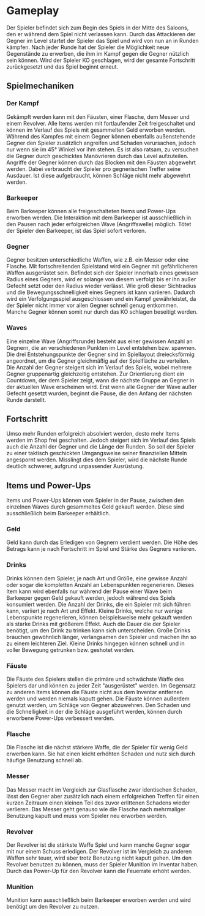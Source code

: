 # Gameplay
Der Spieler befindet sich zum Begin des Spiels in der Mitte des Saloons, den er während dem Spiel nicht verlassen kann. Durch das Attackieren der Gegner im Level startet der Spieler das Spiel und wird von nun an in Runden kämpfen. Nach jeder Runde hat der Spieler die Möglichkeit neue Gegenstände zu erwerben, die ihm im Kampf gegen die Gegner nützlich sein können. Wird der Spieler KO geschlagen, wird der gesamte Fortschritt zurückgesetzt und das Spiel beginnt erneut.

## Spielmechaniken
### Der Kampf
Gekämpft werden kann mit den Fäusten, einer Flasche, dem Messer und einem Revolver. Alle Items werden mit fortlaufender Zeit freigeschaltet und können im Verlauf des Spiels mit gesammelten Geld erworben werden. Während des Kampfes mit einem Gegner können ebenfalls außenstehende Gegner den Spieler zusätzlich angreifen und Schaden verursachen, jedoch nur wenn sie im 45° Winkel vor ihm stehen. Es ist also ratsam, zu versuchen die Gegner durch geschicktes Manövrieren durch das Level aufzuteilen. Angriffe der Gegner können durch das Blocken mit den Fäusten abgewehrt werden. Dabei verbraucht der Spieler pro gegnerischen Treffer seine Ausdauer. Ist diese aufgebraucht, können Schläge nicht mehr abgewehrt werden.

### Barkeeper
Beim Barkeeper können alle freigeschalteten Items und Power-Ups erworben werden. Die Interaktion mit dem Barkeeper ist ausschließlich in den Pausen nach jeder erfolgreichen Wave (Angriffswelle) möglich. Tötet der Spieler den Barkeeper, ist das Spiel sofort verloren.

### Gegner
Gegner besitzen unterschiedliche Waffen, wie z.B. ein Messer oder eine Flasche. Mit fortschreitenden Spielstand wird ein Gegner mit gefährlicheren Waffen ausgerüstet sein. Befindet sich der Spieler innerhalb eines gewissen Radius eines Gegners, wird er solange von diesem verfolgt bis er ihn außer Gefecht setzt oder den Radius wieder verlässt. Wie groß dieser Sichtradius und die Bewegungsschnelligkeit eines Gegners ist kann variieren. Dadurch wird ein Verfolgungsspiel ausgeschlossen und ein Kampf gewährleistet, da der Spieler nicht immer vor allen Gegner schnell genug entkommen. Manche Gegner können somit nur durch das KO schlagen beseitigt werden.

### Waves
Eine einzelne Wave (Angriffsrunde) besteht aus einer gewissen Anzahl an Gegnern, die an verschiedenen Punkten im Level entstehen bzw. spawnen. Die drei Entstehungspunkte der Gegner sind im Spiellayout dreiecksförmig angeordnet, um die Gegner gleichmäßig auf der Spielfläche zu verteilen. Die Anzahl der Gegner steigert sich im Verlauf des Spiels, wobei mehrere Gegner gruppenartig gleichzeitig entstehen. Zur Orientierung dient ein Countdown, der dem Spieler zeigt, wann die nächste Gruppe an Gegner in der aktuellen Wave erscheinen wird. Erst wenn alle Gegner der Wave außer Gefecht gesetzt wurden, beginnt die Pause, die den Anfang der nächsten Runde darstellt.

## Fortschritt
Umso mehr Runden erfolgreich absolviert werden, desto mehr Items werden im Shop frei geschalten. Jedoch steigert sich im Verlauf des Spiels auch die Anzahl der Gegner und die Länge der Runden. So soll der Spieler zu einer taktisch geschickten Umgangsweise seiner finanziellen Mitteln angespornt werden. Misslingt dies dem Spieler, wird die nächste Runde deutlich schwerer, aufgrund unpassender Ausrüstung. 

## Items und Power-Ups
Items und Power-Ups können vom Spieler in der Pause, zwischen den einzelnen Waves durch gesammeltes Geld gekauft werden. Diese sind ausschließlich beim Barkeeper erhältlich.

### Geld
Geld kann durch das Erledigen von Gegnern verdient werden. Die Höhe des Betrags kann je nach Fortschritt im Spiel und Stärke des Gegners variieren.

### Drinks
Drinks können dem Spieler, je nach Art und Größe, eine gewisse Anzahl oder sogar die kompletten Anzahl an Lebenspunkten regenerieren. Dieses Item kann wird ebenfalls nur während der Pause einer Wave beim Barkeeper gegen Geld gekauft werden, jedoch während des Spiels konsumiert werden. Die Anzahl der Drinks, die ein Spieler mit sich führen kann, variiert je nach Art und Effekt. Kleine Drinks, welche nur wenige Lebenspunkte regenerieren, können beispielsweise mehr gekauft werden als starke Drinks mit größerem Effekt. Auch die Dauer die der Spieler benötigt, um den Drink zu trinken kann sich unterscheiden. Große Drinks brauchen gewöhnlich länger, verlangsamen den Spieler und machen ihn so zu einem leichteren Ziel. Kleine Drinks hingegen können schnell und in voller Bewegung getrunken bzw. geshotet werden. 

###  Fäuste
Die Fäuste des Spielers stellen die primäre und schwächste Waffe des Spielers dar und können zu jeder Zeit "ausgerüstet" werden. Im Gegensatz zu anderen Items können die Fäuste nicht aus dem Inventar entfernen werden und werden niemals kaputt gehen. Die Fäuste können außerdem genutzt werden, um Schläge von Gegner abzuwehren. Den Schaden und die Schnelligkeit in der die Schläge ausgeführt werden, können durch erworbene Power-Ups verbessert werden.

### Flasche
Die Flasche ist die nächst stärkere Waffe, die der Spieler für wenig Geld erwerben kann. Sie hat einen leicht erhöhten Schaden und nutz sich durch häufige Benutzung schnell ab.

### Messer
Das Messer macht im Vergleich zur Glasflasche zwar identischen Schaden, lässt den Gegner aber zusätzlich nach einem erfolgreichen Treffen für einen kurzen Zeitraum einen kleinen Teil des zuvor erlittenen Schadens wieder verlieren. Das Messer geht genauso wie die Flasche nach mehrmaliger Benutzung kaputt und muss vom Spieler neu erworben werden.

### Revolver
Der Revolver ist die stärkste Waffe Spiel und kann manche Gegner sogar mit nur einem Schuss erledigen. Der Revolver ist im Vergleich zu anderen Waffen sehr teuer, wird aber trotz Benutzung nicht kaputt gehen. Um den Revolver benutzen zu können, muss der Spieler Munition im Inventar haben. Durch das Power-Up für den Revolver kann die Feuerrate erhöht werden.

### Munition
Munition kann ausschließlich beim Barkeeper erworben werden und wird benötigt um den Revolver zu nutzen.


